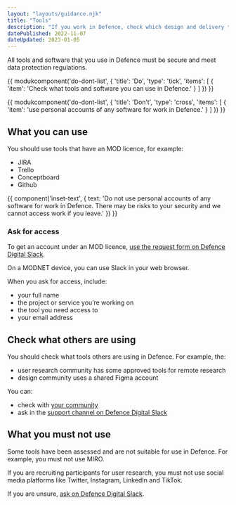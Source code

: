 ```yaml
---
layout: "layouts/guidance.njk"
title: "Tools"
description: "If you work in Defence, check which design and delivery tools you can use."
datePublished: 2022-11-07
dateUpdated: 2023-01-05
---
```


All tools and software that you use in Defence must be secure and meet data protection regulations. 


{{ modukcomponent('do-dont-list', {
  'title': 'Do',
  'type': 'tick',
  'items': [
    {
      'item': 'Check what tools and software you can use in Defence.'
    }
  ]
}) }}

{{ modukcomponent('do-dont-list', {
  'title': 'Don’t',
  'type': 'cross',
  'items': [
    {
      'item': 'use personal accounts of any software for work in Defence.'
    }
  ]
}) }}

## What you can use

You should use tools that have an MOD licence, for example:

- JIRA
- Trello
- Conceptboard
- Github

{{ component('inset-text', {
  text: 'Do not use personal accounts of any software for work in Defence. There may be risks to your security and we cannot access work if you leave.'
}) }}

### Ask for access 

To get an account under an MOD licence, [use the request form on Defence Digital Slack](https://defencedigital.slack.com/archives/C02GUNVHBBL). 

On a MODNET device, you can use Slack in your web browser.

When you ask for access, include:

- your full name 
- the project or service you’re working on
- the tool you need access to
- your email address

## Check what others are using

You should check what tools others are using in Defence. For example, the:

- user research community has some approved tools for remote research
- design community uses a shared Figma account

You can: 

- check with [your community](/your-community/)
- ask in the [support channel on Defence Digital Slack](https://defencedigital.slack.com/archives/C02GUNVHBBL)

## What you must not use

Some tools have been assessed and are not suitable for use in Defence. For example, you must not use MIRO.

If you are recruiting participants for user research, you must not use social media platforms like Twitter, Instagram, LinkedIn and TikTok.

If you are unsure, [ask on Defence Digital Slack](https://defencedigital.slack.com/archives/C02GUNVHBBL).
